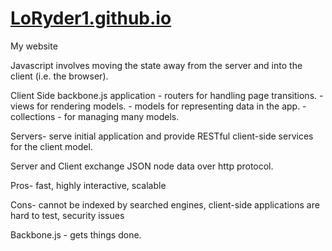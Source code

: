 [LoRyder1.github.io](http://LoRyder1.github.io/ "my website")
==================

My website

Javascript involves moving the state away from the server and into the client (i.e. the browser).

Client Side backbone.js application - routers for handling page transitions. - views for rendering models. - models for representing data in the app. - collections - for managing many models.

Servers-  serve initial application and provide RESTful client-side services for the client model.

Server and Client exchange JSON node data over http protocol. 

Pros- fast, highly interactive, scalable

Cons- cannot be indexed by searched engines, client-side applications are hard to test, security issues

Backbone.js - gets things done. 